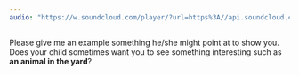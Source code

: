 ```yaml
---
audio: "https://w.soundcloud.com/player/?url=https%3A//api.soundcloud.com/tracks/1472904115%3Fsecret_token%3Ds-AUmoMFvzG0g&color=%23ff5500&auto_play=true&hide_related=false&show_comments=true&show_user=true&show_reposts=false&show_teaser=true&visual=true"
---
```


Please give me an example something he/she might point at to show you. Does your child sometimes want you to see something interesting such as <strong>an animal in the yard</strong>?